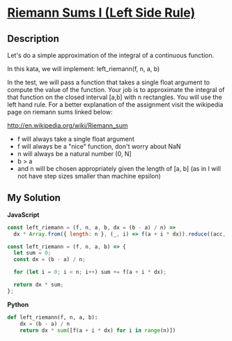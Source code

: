 # [Riemann Sums I (Left Side Rule)](https://www.codewars.com/kata/5562ab5d6dca8009f7000050)

## Description

Let's do a simple approximation of the integral of a continuous function.

In this kata, we will implement: left_riemann(f, n, a, b)

In the test, we will pass a function that takes a single float argument to compute the value of the function. Your job is to approximate the integral of that function on the closed interval [a,b] with n rectangles. You will use the left hand rule. For a better explanation of the assignment visit the wikipedia page on riemann sums linked below:

http://en.wikipedia.org/wiki/Riemann_sum

- f will always take a single float argument
- f will always be a "nice" function, don't worry about NaN
- n will always be a natural number (0, N]
- b > a
- and n will be chosen appropriately given the length of [a, b] (as in I will not have step sizes smaller than machine epsilon)

## My Solution

**JavaScript**

```js
const left_riemann = (f, n, a, b, dx = (b - a) / n) =>
  dx * Array.from({ length: n }, (_, i) => f(a + i * dx)).reduce((acc, cur) => acc + cur, 0);
```

```js
const left_riemann = (f, n, a, b) => {
  let sum = 0;
  const dx = (b - a) / n;

  for (let i = 0; i < n; i++) sum += f(a + i * dx);

  return dx * sum;
};
```

**Python**

```py
def left_riemann(f, n, a, b):
    dx = (b - a) / n
    return dx * sum([f(a + i * dx) for i in range(n)])
```
